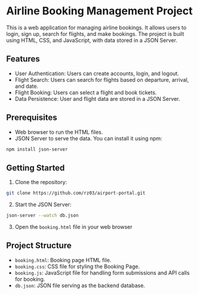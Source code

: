 # Airline Booking Management Project

This is a web application for managing airline bookings. It allows users to login, sign up, search for flights, and make bookings. The project is built using HTML, CSS, and JavaScript, with data stored in a JSON Server.

## Features

- User Authentication: Users can create accounts, login, and logout.
- Flight Search: Users can search for flights based on departure, arrival, and date.
- Flight Booking: Users can select a flight and book tickets.
- Data Persistence: User and flight data are stored in a JSON Server.

## Prerequisites

- Web browser to run the HTML files.
- JSON Server to serve the data. You can install it using npm:

```bash
npm install json-server
```

## Getting Started

1. Clone the repository:

```bash
git clone https://github.com/rz03/airport-portal.git
```

2. Start the JSON Server:

```bash
json-server --watch db.json
```

3. Open the `booking.html` file in your web browser

## Project Structure

- `booking.html`: Booking page HTML file.
- `booking.css`: CSS file for styling the Booking Page.
- `booking.js`: JavaScript file for handling form submissions and API calls for booking.
- `db.json`: JSON file serving as the backend database.
